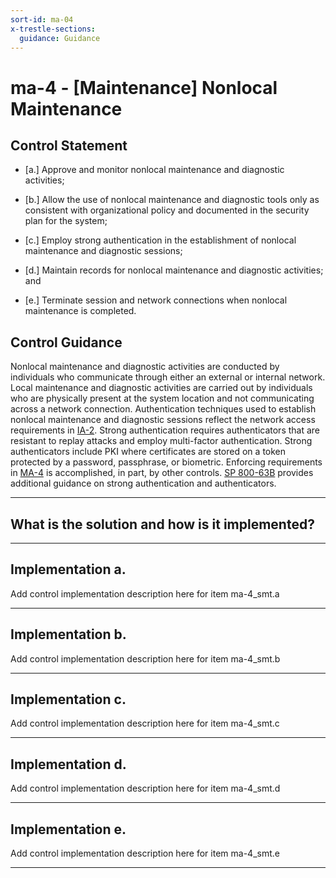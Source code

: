 ```yaml
---
sort-id: ma-04
x-trestle-sections:
  guidance: Guidance
---
```


# ma-4 - \[Maintenance\] Nonlocal Maintenance

## Control Statement

- \[a.\] Approve and monitor nonlocal maintenance and diagnostic activities;

- \[b.\] Allow the use of nonlocal maintenance and diagnostic tools only as consistent with organizational policy and documented in the security plan for the system;

- \[c.\] Employ strong authentication in the establishment of nonlocal maintenance and diagnostic sessions;

- \[d.\] Maintain records for nonlocal maintenance and diagnostic activities; and

- \[e.\] Terminate session and network connections when nonlocal maintenance is completed.

## Control Guidance

Nonlocal maintenance and diagnostic activities are conducted by individuals who communicate through either an external or internal network. Local maintenance and diagnostic activities are carried out by individuals who are physically present at the system location and not communicating across a network connection. Authentication techniques used to establish nonlocal maintenance and diagnostic sessions reflect the network access requirements in [IA-2](#ia-2). Strong authentication requires authenticators that are resistant to replay attacks and employ multi-factor authentication. Strong authenticators include PKI where certificates are stored on a token protected by a password, passphrase, or biometric. Enforcing requirements in [MA-4](#ma-4) is accomplished, in part, by other controls. [SP 800-63B](#e59c5a7c-8b1f-49ca-8de0-6ee0882180ce) provides additional guidance on strong authentication and authenticators.

______________________________________________________________________

## What is the solution and how is it implemented?

<!-- Please leave this section blank and enter implementation details in the parts below. -->

______________________________________________________________________

## Implementation a.

Add control implementation description here for item ma-4_smt.a

______________________________________________________________________

## Implementation b.

Add control implementation description here for item ma-4_smt.b

______________________________________________________________________

## Implementation c.

Add control implementation description here for item ma-4_smt.c

______________________________________________________________________

## Implementation d.

Add control implementation description here for item ma-4_smt.d

______________________________________________________________________

## Implementation e.

Add control implementation description here for item ma-4_smt.e

______________________________________________________________________
